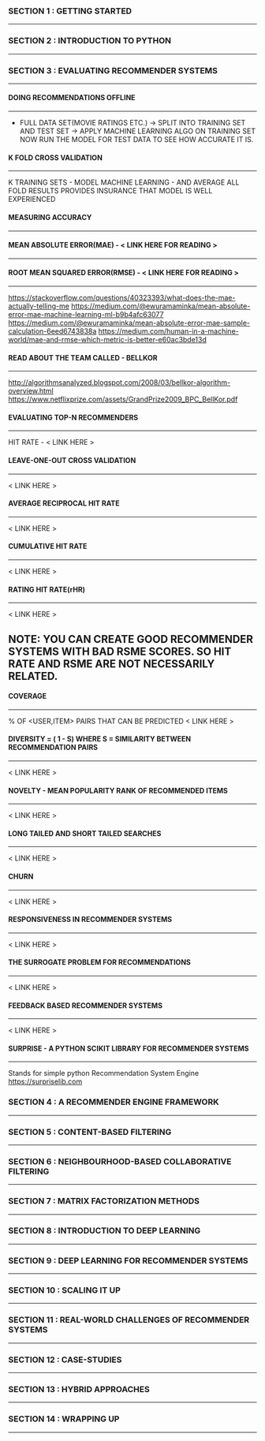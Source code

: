 ### SECTION 1 : GETTING STARTED
---------------------------
### SECTION 2 : INTRODUCTION TO PYTHON
----------------------------------
### SECTION 3 : EVALUATING RECOMMENDER SYSTEMS
------------------------------------------
#### DOING RECOMMENDATIONS OFFLINE
  -----------------------------
  - FULL DATA SET(MOVIE RATINGS ETC.) -> SPLIT INTO TRAINING SET AND TEST SET -> APPLY MACHINE LEARNING ALGO ON TRAINING SET
  NOW RUN THE MODEL FOR TEST DATA TO SEE HOW ACCURATE IT IS.
  
#### K FOLD CROSS VALIDATION
  ------------------------
  K TRAINING SETS - MODEL MACHINE LEARNING - AND AVERAGE ALL FOLD RESULTS
  PROVIDES INSURANCE THAT MODEL IS WELL EXPERIENCED
  
#### MEASURING ACCURACY
  ------------------
#### MEAN ABSOLUTE ERROR(MAE) - < LINK HERE FOR READING >
  ----------------------------------------------------
#### ROOT MEAN SQUARED ERROR(RMSE) - < LINK HERE FOR READING >
  ---------------------------------------------------------
  https://stackoverflow.com/questions/40323393/what-does-the-mae-actually-telling-me
  https://medium.com/@ewuramaminka/mean-absolute-error-mae-machine-learning-ml-b9b4afc63077
  https://medium.com/@ewuramaminka/mean-absolute-error-mae-sample-calculation-6eed6743838a
  https://medium.com/human-in-a-machine-world/mae-and-rmse-which-metric-is-better-e60ac3bde13d

#### READ ABOUT THE TEAM CALLED - BELLKOR 
  ------------------------------------
  http://algorithmsanalyzed.blogspot.com/2008/03/bellkor-algorithm-overview.html
  https://www.netflixprize.com/assets/GrandPrize2009_BPC_BellKor.pdf
  
#### EVALUATING TOP-N RECOMMENDERS
  -----------------------------
  HIT RATE - < LINK HERE >
  
#### LEAVE-ONE-OUT CROSS VALIDATION
  ------------------------------
  < LINK HERE >
  
#### AVERAGE RECIPROCAL HIT RATE
  ---------------------------
  < LINK HERE >
  
#### CUMULATIVE HIT RATE
  -------------------
  < LINK HERE >
  
#### RATING HIT RATE(rHR)
  -------------------
  < LINK HERE >
  
  NOTE: YOU CAN CREATE GOOD RECOMMENDER SYSTEMS WITH BAD RSME SCORES. SO HIT RATE AND RSME ARE NOT NECESSARILY RELATED.
  ----
  
#### COVERAGE
  --------
  % OF <USER,ITEM> PAIRS THAT CAN BE PREDICTED
  < LINK HERE >
  
#### DIVERSITY = ( 1 - S) WHERE S = SIMILARITY BETWEEN RECOMMENDATION PAIRS
  --------- 
  < LINK HERE >
  
#### NOVELTY -   MEAN POPULARITY RANK OF RECOMMENDED ITEMS
  -------
  < LINK HERE >
  
#### LONG TAILED AND SHORT TAILED SEARCHES 
  -------------------------------------
  < LINK HERE >

#### CHURN 
  -----
  < LINK HERE >

#### RESPONSIVENESS IN RECOMMENDER SYSTEMS
  -------------------------------------
  < LINK HERE >

#### THE SURROGATE PROBLEM FOR RECOMMENDATIONS
  -----------------------------------------
  < LINK HERE >

#### FEEDBACK BASED RECOMMENDER SYSTEMS
  ----------------------------------
  < LINK HERE >
  
#### SURPRISE - A PYTHON SCIKIT LIBRARY FOR RECOMMENDER SYSTEMS
----------------------------------------------------------
Stands for simple python Recommendation System Engine
https://surpriselib.com


### SECTION 4 : A RECOMMENDER ENGINE FRAMEWORK
-------------------------------------------
### SECTION 5 : CONTENT-BASED FILTERING
-----------------------------------
### SECTION 6 : NEIGHBOURHOOD-BASED COLLABORATIVE FILTERING
-------------------------------------------------------
### SECTION 7 : MATRIX FACTORIZATION METHODS
-------------------------------------------------------
### SECTION 8 : INTRODUCTION TO DEEP LEARNING
-----------------------------------------
### SECTION 9 : DEEP LEARNING FOR RECOMMENDER SYSTEMS
-------------------------------------------------
### SECTION 10 : SCALING IT UP
--------------------------
### SECTION 11 : REAL-WORLD CHALLENGES OF RECOMMENDER SYSTEMS
---------------------------------------------------------
### SECTION 12 : CASE-STUDIES
-------------------------
### SECTION 13 : HYBRID APPROACHES
------------------------------
### SECTION 14 : WRAPPING UP
------------------------
